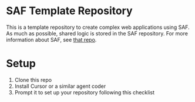 # SAF Template Repository

This is a template repository to create complex web applications using SAF. As much as possible, shared logic is stored in the SAF repository. For more information about SAF, see [that repo](https://github.com/sderickson/saf-2025).

# Setup

1. Clone this repo
2. Install Cursor or a similar agent coder
3. Prompt it to set up your repository following this checklist
